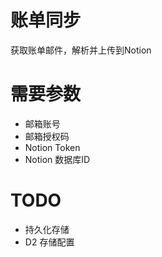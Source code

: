 

# 账单同步

获取账单邮件，解析并上传到Notion

# 需要参数
* 邮箱账号
* 邮箱授权码
* Notion Token
* Notion 数据库ID


# TODO 
* 持久化存储
* D2 存储配置